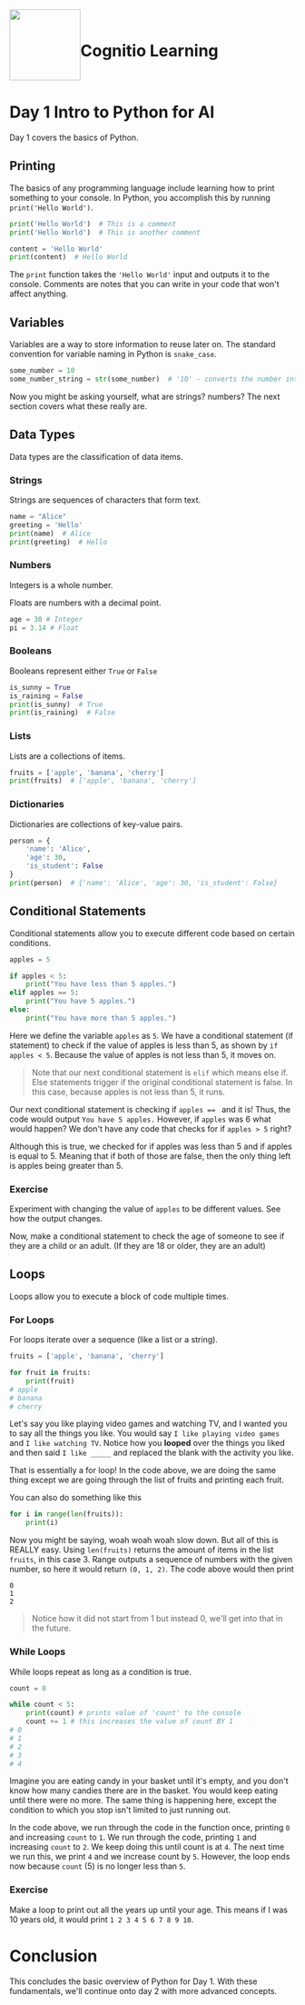 
<div style="display:flex;align-items:center;">
<img src="https://i.ibb.co/Tt7sqr5/cognitio-icon.png" width="125px"/>
<h1>Cognitio Learning</h1>
</div>

# Day 1 Intro to Python for AI
Day 1 covers the basics of Python.

## Printing
The basics of any programming language include learning how to print something to your console. In Python, you accomplish this by running `print('Hello World')`.

```py
print('Hello World')  # This is a comment
print('Hello World')  # This is another comment

content = 'Hello World'
print(content)  # Hello World
```
The `print` function takes the `'Hello World'` input and outputs it to the console. Comments are notes that you can write in your code that won't affect anything.

## Variables
Variables are a way to store information to reuse later on. The standard convention for variable naming in Python is `snake_case`.

```py
some_number = 10
some_number_string = str(some_number)  # '10' - converts the number into a string format
```

Now you might be asking yourself, what are strings? numbers? The next section covers what these really are.

## Data Types
Data types are the classification of data items. 

### Strings
Strings are sequences of characters that form text.

```py
name = "Alice"
greeting = 'Hello'
print(name)  # Alice
print(greeting)  # Hello
```

### Numbers
Integers is a whole number.

Floats are numbers with a decimal point.
```py
age = 30 # Integer
pi = 3.14 # Float
```

### Booleans
Booleans represent either `True` or `False`

```py
is_sunny = True
is_raining = False
print(is_sunny)  # True
print(is_raining)  # False
```

### Lists
Lists are a collections of items. 

```py
fruits = ['apple', 'banana', 'cherry']
print(fruits)  # ['apple', 'banana', 'cherry']
```

### Dictionaries
Dictionaries are collections of key-value pairs. 

```py
person = {
    'name': 'Alice',
    'age': 30,
    'is_student': False
}
print(person)  # {'name': 'Alice', 'age': 30, 'is_student': False}
```

## Conditional Statements
Conditional statements allow you to execute different code based on certain conditions.

```py
apples = 5

if apples < 5:
    print("You have less than 5 apples.")
elif apples == 5:
    print("You have 5 apples.")
else:
    print("You have more than 5 apples.")
```
Here we define the variable `apples` as `5`. We have a conditional statement (if statement) to check if the value of apples is less than 5, as shown by `if apples < 5`. Because the value of apples is not less than 5, it moves on.
> Note that our next conditional statement is `elif` which means else if. Else statements trigger if the original conditional statement is false. In this case, because apples is not less than 5, it runs. 

Our next conditional statement is checking if `apples == ` and it is! Thus, the code would output `You have 5 apples.` However, if `apples` was 6 what would happen? We don't have any code that checks for if `apples > 5` right?

Although this is true, we checked for if apples was less than 5 and if apples is equal to 5. Meaning that if both of those are false, then the only thing left is apples being greater than 5.


### Exercise
Experiment with changing the value of `apples` to be different values. See how the output changes. 

Now, make a conditional statement to check the age of someone to see if they are a child or an adult. (If they are 18 or older, they are an adult)

## Loops
Loops allow you to execute a block of code multiple times.

### For Loops
For loops iterate over a sequence (like a list or a string).

```py
fruits = ['apple', 'banana', 'cherry']

for fruit in fruits:
    print(fruit)
# apple
# banana
# cherry
```
Let's say you like playing video games and watching TV, and I wanted you to say all the things you like. You would say `I like playing video games` and `I like watching TV`. Notice how you **looped** over the things you liked and then said `I like _____` and replaced the blank with the activity you like.

That is essentially a for loop! In the code above, we are doing the same thing except we are going through the list of fruits and printing each fruit. 

You can also do something like this
```py
for i in range(len(fruits)):
    print(i)
```
Now you might be saying, woah woah woah slow down. But all of this is REALLY easy. Using `len(fruits)` returns the amount of items in the list `fruits`, in this case 3. Range outputs a sequence of numbers with the given number, so here it would return `(0, 1, 2)`. The code above would then print 
```
0
1
2
```
> Notice how it did not start from 1 but instead 0, we'll get into that in the future.

### While Loops
While loops repeat as long as a condition is true.

```py
count = 0

while count < 5:
    print(count) # prints value of 'count' to the console
    count += 1 # this increases the value of count BY 1
# 0
# 1
# 2
# 3
# 4
```
Imagine you are eating candy in your basket until it's empty, and you don't know how many candies there are in the basket. You would keep eating until there were no more. The same thing is happening here, except the condition to which you stop isn't limited to just running out.

In the code above, we run through the code in the function once, printing `0` and increasing `count` to `1`. We run through the code, printing `1` and increasing `count` to `2`. We keep doing this until count is at `4`. The next time we run this, we print `4` and we increase count by `5`. However, the loop ends now because `count` (5) is no longer less than `5`.

### Exercise
Make a loop to print out all the years up until your age. This means if I was 10 years old, it would print `1 2 3 4 5 6 7 8 9 10`.

# Conclusion

This concludes the basic overview of Python for Day 1. With these fundamentals, we'll continue onto day 2 with more advanced concepts.